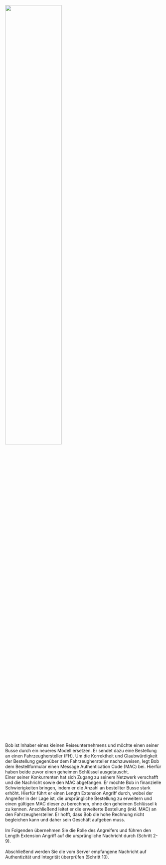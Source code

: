 <img src="../assets/intro.svg" width="60%">
<br><br>
Bob ist Inhaber eines kleinen Reiseunternehmens und möchte einen seiner Busse durch ein neueres Modell ersetzen. Er sendet dazu eine Bestellung an einen Fahrzeughersteller (FH). Um die Korrektheit und Glaubwürdigkeit der Bestellung gegenüber dem Fahrzeughersteller nachzuweisen, legt Bob dem Bestellformular einen Message Authentication Code (MAC) bei. Hierfür haben beide zuvor einen geheimen Schlüssel ausgetauscht.<br>
Einer seiner Konkurrenten hat sich Zugang zu seinem Netzwerk verschafft und die Nachricht sowie den MAC abgefangen. Er möchte Bob in finanzielle Schwierigkeiten bringen, indem er die Anzahl an bestellter Busse stark erhöht. Hierfür führt er einen Length Extension Angriff durch, wobei der Angreifer in der Lage ist, die ursprüngliche Bestellung zu erweitern und einen gültigen MAC dieser zu berechnen, ohne den geheimen Schlüssel k zu kennen. Anschließend leitet er die erweiterte Bestellung (inkl. MAC) an den Fahrzeughersteller. Er hofft, dass Bob die hohe Rechnung nicht begleichen kann und daher sein Geschäft aufgeben muss.
<br><br>
Im Folgenden übernehmen Sie die Rolle des Angreifers und führen den Length Extension Angriff auf die ursprüngliche Nachricht durch (Schritt 2-9).
<br><br>
Abschließend werden Sie die vom Server empfangene Nachricht auf Authentizität und Integrität überprüfen (Schritt 10).
